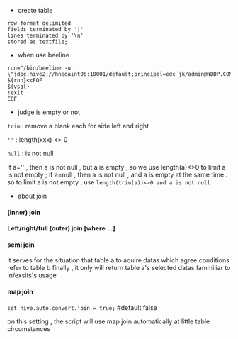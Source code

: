 - create table
```
row format delimited
fields terminated by '|'
lines terminated by '\n'
stored as textfile;
```

- when use beeline
```
run="/bin/beeline -u \"jdbc:hive2://hnedaint06:10001/default;principal=edc_jk/admin@NBDP.COM\""
${run}<<EOF
${vsql}
!exit
EOF
```

- judge is empty or not

```trim``` : remove a blank each for side left and right

```''``` : length(xxx) <> 0

```null``` : is not null

if a='' , then a is not null , but a is empty , so we use length(a)<>0 to limit a is not empty ;
if a=null , then a is not null , and a is empty at the same time .
so to limit a is not empty , use 
```length(trim(a))<>0 and a is not null```

- about join

#### (inner) join
#### Left/right/full (outer) join [where …]


#### semi join
it serves for the situation that table a to aquire datas which agree conditions refer to table b
finally , it only will return table a's selected datas
fammiliar to in/exsits's usage

#### map join

```set hive.auto.convert.join = true;``` #default false

on this setting , the script will use map join automatically at little table circumstances



